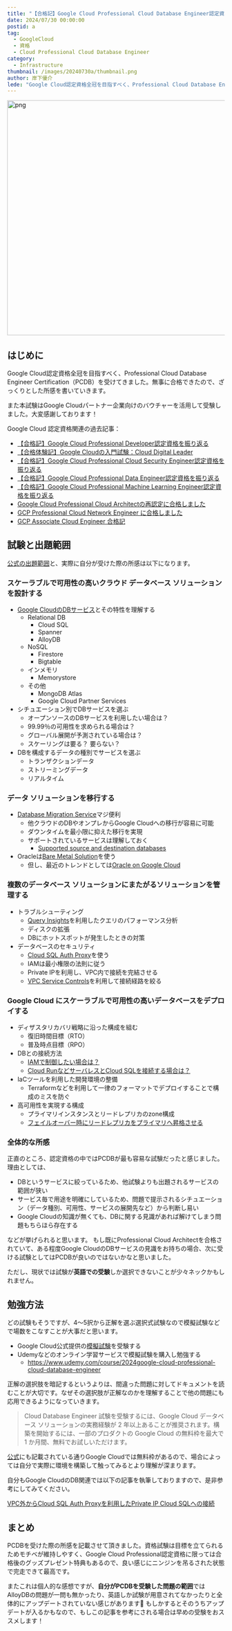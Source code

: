 ```yaml
---
title: "【合格記】Google Cloud Professional Cloud Database Engineer認定資格を振り返る"
date: 2024/07/30 00:00:00
postid: a
tag:
  - GoogleCloud
  - 資格
  - Cloud Professional Cloud Database Engineer
category:
  - Infrastructure
thumbnail: /images/20240730a/thumbnail.png
author: 岸下優介
lede: "Google Cloud認定資格全冠を目指すべく、Professional Cloud Database Engineer Certification（PCDB）を受けてきました。無事に合格することができたので、本記事ではざっくりとした所感を書いていきたいと思います。"
---
```

<img src="/images/20240730a/image.png" alt="png" width="544" height="543" loading="lazy">

## はじめに

Google Cloud認定資格全冠を目指すべく、Professional Cloud Database Engineer Certification（PCDB）を受けてきました。無事に合格できたので、ざっくりとした所感を書いていきます。

また本試験はGoogle Cloudパートナー企業向けのバウチャーを活用して受験しました。大変感謝しております！

Google Cloud 認定資格関連の過去記事：

- [【合格記】Google Cloud Professional Developer認定資格を振り返る](/articles/20240117a/)
- [【合格体験記】Google Cloudの入門試験：Cloud Digital Leader](/articles/20231226a/)
- [【合格記】Google Cloud Professional Cloud Security Engineer認定資格を振り返る](/articles/20230921a/)
- [【合格記】Google Cloud Professional Data Engineer認定資格を振り返る](/articles/20211013a/)
- [【合格記】Google Cloud Professional Machine Learning Engineer認定資格を振り返る](/articles/20220930a/)
- [Google Cloud Professional Cloud Architectの再認定に合格しました](/articles/20220411a/)
- [GCP Professional Cloud Network Engineer に合格しました](/articles/20200902/)
- [GCP Associate Cloud Engineer 合格記](/articles/20210625a/)

## 試験と出題範囲

[公式の出題範囲](https://cloud.google.com/learn/certification/cloud-database-engineer?hl=ja)と、実際に自分が受けた際の所感は以下になります。

### スケーラブルで可用性の高いクラウド データベース ソリューションを設計する

- [Google CloudのDBサービス](https://cloud.google.com/products/databases?hl=ja)とその特性を理解する
  - Relational DB
    - Cloud SQL
    - Spanner
    - AlloyDB
  - NoSQL
    - Firestore
    - Bigtable
  - インメモリ
    - Memorystore
  - その他
    - MongoDB Atlas
    - Google Cloud Partner Services
- シチュエーション別でDBサービスを選ぶ
  - オープンソースのDBサービスを利用したい場合は？
  - 99.99％の可用性を求められる場合は？
  - グローバル展開が予測されている場合は？
  - スケーリングは要る？ 要らない？
- DBを構成するデータの種別でサービスを選ぶ
  - トランザクションデータ
  - ストリーミングデータ
  - リアルタイム

### データ ソリューションを移行する

- [Database Migration Service](https://cloud.google.com/database-migration/docs/overview)マジ便利
  - 他クラウドのDBやオンプレからGoogle Cloudへの移行が容易に可能
  - ダウンタイムを最小限に抑えた移行を実現
  - サポートされているサービスは理解しておく
    - [Supported source and destination databases](https://cloud.google.com/database-migration/docs/supported-databases#mysql)
- Oracleは[Bare Metal Solution](https://cloud.google.com/bare-metal?hl=ja)を使う
  - 但し、最近のトレンドとしては[Oracle on Google Cloud](https://cloud.google.com/solutions/oracle?hl=ja)

### 複数のデータベース ソリューションにまたがるソリューションを管理する

- トラブルシューティング
  - [Query Insights](https://cloud.google.com/sql/docs/postgres/using-query-insights?hl=ja)を利用したクエリのパフォーマンス分析
  - ディスクの拡張
  - DBにホットスポットが発生したときの対策
- データベースのセキュリティ
  - [Cloud SQL Auth Proxy](https://cloud.google.com/sql/docs/mysql/sql-proxy?hl=ja)を使う
  - IAMは最小権限の法則に従う
  - Private IPを利用し、VPC内で接続を完結させる
  - [VPC Service Controls](https://cloud.google.com/vpc-service-controls/docs/overview?hl=ja)を利用して接続経路を絞る

### Google Cloud にスケーラブルで可用性の高いデータベースをデプロイする

- ディザスタリカバリ戦略に沿った構成を組む
  - 復旧時間目標（RTO）
  - 普及時点目標（RPO）
- DBとの接続方法
  - [IAMで制御したい場合は？](https://cloud.google.com/sql/docs/postgres/iam-authentication?hl=ja)
  - [Cloud RunなどサーバレスとCloud SQLを接続する場合は？](https://cloud.google.com/sql/docs/sqlserver/connect-instance-cloud-functions?hl=ja)
- IaCツールを利用した開発環境の整備
  - Terraformなどを利用して一律のフォーマットでデプロイすることで構成のミスを防ぐ
- 高可用性を実現する構成
  - プライマリインスタンスとリードレプリカのzone構成
  - [フェイルオーバー時にリードレプリカをプライマリへ昇格させる](https://cloud.google.com/sql/docs/mysql/replication/cross-region-replicas?hl=ja)

### 全体的な所感

正直のところ、認定資格の中ではPCDBが最も容易な試験だったと感じました。理由としては、

- DBというサービスに絞っているため、他試験よりも出題されるサービスの範囲が狭い
- サービス毎で用途を明確にしているため、問題で提示されるシチュエーション（データ種別、可用性、サービスの展開先など）から判断し易い
- Google Cloudの知識が無くても、DBに関する見識があれば解けてしまう問題もちらほら存在する

などが挙げられると思います。
もし既にProfessional Cloud Architectを合格されていて、ある程度Google CloudのDBサービスの見識をお持ちの場合、次に受ける試験としてはPCDBが良いのではないかなと思いました。

ただし、現状では試験が**英語での受験**しか選択できないことが少々ネックかもしれません。

## 勉強方法

どの試験もそうですが、4～5択から正解を選ぶ選択式試験なので模擬試験などで場数をこなすことが大事だと思います。

- Google Cloud公式提供の[模擬試験](https://docs.google.com/forms/d/e/1FAIpQLSe55cAg8a3NzgV_QCJ2_F75NAyE44Z-XuVB6oPJXaWnI5UBIQ/viewform?hl=ja)を受験する
- Udemyなどのオンライン学習サービスで模擬試験を購入し勉強する
  - https://www.udemy.com/course/2024google-cloud-professional-cloud-database-engineer

正解の選択肢を暗記するというよりは、間違った問題に対してドキュメントを読むことが大切です。なぜその選択肢が正解なのかを理解することで他の問題にも応用できるようになっていきます。

> Cloud Database Engineer 試験を受験するには、Google Cloud データベース ソリューションの実務経験が 2 年以上あることが推奨されます。構築を開始するには、一部のプロダクトの Google Cloud の無料枠を最大で 1 か月間、無料でお試しいただけます。

[公式](https://cloud.google.com/learn/certification/cloud-database-engineer?hl=ja)にも記載されている通りGoogle Cloudでは無料枠があるので、場合によっては自分で実際に環境を構築して触ってみるとより理解が深まります。

自分もGoogle CloudのDB関連では以下の記事を執筆しておりますので、是非参考にしてみてください。

[VPC外からCloud SQL Auth Proxyを利用したPrivate IP Cloud SQLへの接続](https://future-architect.github.io/articles/20231019a/)

## まとめ

PCDBを受けた際の所感を記載させて頂きました。資格試験は目標を立てられるためモチベが維持しやすく、Google Cloud Professional認定資格に限っては合格後のグッズプレゼント特典もあるので、良い感じにニンジンを吊るされた状態で完走できて最高です。

またこれは個人的な感想ですが、**自分がPCDBを受験した問題の範囲**ではAlloyDBの問題が一問も無かったり、英語しか試験が用意されてなかったりと全体的にアップデートされていない感じがあります🫠
もしかするとそのうちアップデートが入るかもなので、もしこの記事を参考にされる場合は早めの受験をおススメします！
